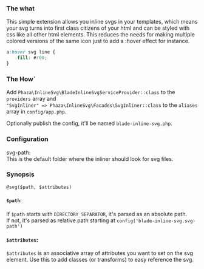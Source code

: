 ### The what
This simple extension allows you inline svgs in your templates, which means your svg turns into first class citizens of your html and can be styled with css like all other html elements.
This reduces the needs for making multiple colored versions of the same icon just to add a :hover effect for instance.

```CSS
a:hover svg line {
	fill: #r00;
}
```
 
### The How`

Add `Phaza\InlineSvg\BladeInlineSvgServiceProvider::class` to the `providers` array and  
`"SvgInliner" => Phaza\InlineSvg\Facades\SvgInliner::class` to the `aliases` array in `config/app.php`.

Optionally publish the config, it'll be named `blade-inline-svg.php`.

### Configuration
svg-path:  
  This is the default folder where the inliner should look for svg files.
  
### Synopsis
`@svg($path, $attributes)`

#### `$path`:
If `$path` starts with `DIRECTORY_SEPARATOR`, it's parsed as an absolute path.  
If not, it's parsed as relative path starting at `config('blade-inline-svg.svg-path')` 

#### `$attributes`:
`$attributes` is an associative array of attributes you want to set on the svg element. Use this to add classes (or transforms) to easy reference the svg.
